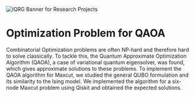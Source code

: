 ![IQRG Banner for Research Projects](../IQRG_Banner_Research_Projects_2024.png)

# Optimization Problem for QAOA

Combinatorial Optimization problems are often NP-hard and therefore hard to solve classically. To tackle this, the Quantum Approximate Optimization Algorithm (QAOA), a case of variational quantum eigensolver, was found, which gives approximate solutions to these problems. To implement the QAOA algorithm for Maxcut, we studied the general QUBO formulation and its similarity to the Ising model. We implemented the algorithm for a six-node Maxcut problem using Qiskit and obtained the expected solutions.
